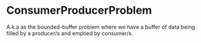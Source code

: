 # ConsumerProducerProblem
 A.k.a as the bounded-buffer problem where we have a buffer of data being filled by a producer/s and emptied by consumer/s. 
